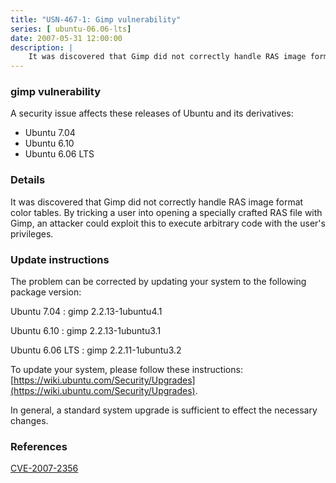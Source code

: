 ```yaml
---
title: "USN-467-1: Gimp vulnerability"
series: [ ubuntu-06.06-lts]
date: 2007-05-31 12:00:00
description: |
    It was discovered that Gimp did not correctly handle RAS image format color tables.  By tricking a user into opening a specially crafted RAS file with Gimp, an attacker could exploit this to execute arbitrary code with the user&#39;s privileges.
--- 
```

 
### gimp vulnerability

A security issue affects these releases of Ubuntu and its derivatives:

* Ubuntu 7.04
* Ubuntu 6.10
* Ubuntu 6.06 LTS

### Details

It was discovered that Gimp did not correctly handle RAS image format color tables. By tricking a user into opening a specially crafted RAS file with Gimp, an attacker could exploit this to execute arbitrary code with the user&#39;s privileges.

### Update instructions

The problem can be corrected by updating your system to the following package version:

Ubuntu 7.04
 : gimp <span>2.2.13-1ubuntu4.1</span>

Ubuntu 6.10
 : gimp <span>2.2.13-1ubuntu3.1</span>

Ubuntu 6.06 LTS
 : gimp <span>2.2.11-1ubuntu3.2</span>

To update your system, please follow these instructions: [https://wiki.ubuntu.com/Security/Upgrades](https://wiki.ubuntu.com/Security/Upgrades).

In general, a standard system upgrade is sufficient to effect the necessary changes.

### References

 [CVE-2007-2356](http://people.ubuntu.com/~ubuntu-security/cve/CVE-2007-2356)
 
